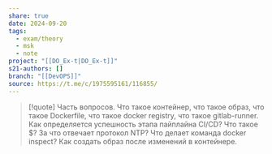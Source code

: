 ```yaml
---
share: true
date: 2024-09-20
tags:
  - exam/theory
  - msk
  - note
project: "[[DO_Ex-t|DO_Ex-t]]"
s21-authors: []
branch: "[[DevOPS]]"
source: https://t.me/c/1975595161/116855/
---
```


> [!quote] 
> Часть вопросов. 
> Что такое контейнер, что такое образ, что такое Dockerfile, что такое docker registry, что такое gitlab-runner. 
> Как определяется успешность этапа пайплайна CI/CD? 
> Что такое $? 
> За что отвечает протокол NTP? 
> Что делает команда docker inspect?
> Как создать образ после изменений в контейнере.
